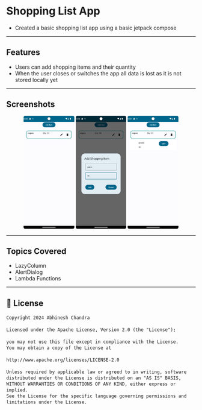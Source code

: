 # Shopping List App
- Created a basic shopping list app using a basic jetpack compose
---
## Features
- Users can add shopping items and their quantity
- When the user closes or switches the app all data is lost as it is not stored locally yet
---
## Screenshots
<p align="center">
<img src = "https://raw.githubusercontent.com/abhineshchandra1234/MyShoppingListApp/master/app/src/main/res/screenshots/item_list.png" height=300px/>
  <img src = "https://raw.githubusercontent.com/abhineshchandra1234/MyShoppingListApp/master/app/src/main/res/screenshots/adding_item.png" height=300px/>
  <img src = "https://raw.githubusercontent.com/abhineshchandra1234/MyShoppingListApp/master/app/src/main/res/screenshots/editing_item.png" height=300px/>
</p>

---
## Topics Covered
- LazyColumn
- AlertDialog
- Lambda Functions
---
## 📝 License

```
Copyright 2024 Abhinesh Chandra

Licensed under the Apache License, Version 2.0 (the "License");

you may not use this file except in compliance with the License.
You may obtain a copy of the License at

http://www.apache.org/licenses/LICENSE-2.0

Unless required by applicable law or agreed to in writing, software
distributed under the License is distributed on an "AS IS" BASIS,
WITHOUT WARRANTIES OR CONDITIONS OF ANY KIND, either express or implied.
See the License for the specific language governing permissions and
limitations under the License.
```
